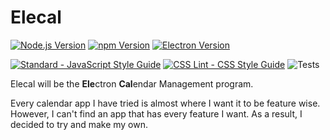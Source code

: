 # Elecal

[![Node.js Version](https://img.shields.io/badge/node.js-v4.2.6-blue.svg)](http://nodejs.org/)
[![npm Version](https://img.shields.io/badge/npm-v3.5.2-blue.svg)](https://www.npmjs.com/)
[![Electron Version](https://img.shields.io/badge/electron-v1.4.15-blue.svg)](http://electron.atom.io/)


[![Standard - JavaScript Style Guide](https://img.shields.io/badge/js%20code%20style-standard-brightgreen.svg)](http://standardjs.com/)
[![CSS Lint - CSS Style Guide](https://img.shields.io/badge/css%20code%20style-css%20lint-brightgreen.svg)](http://csslint.net/)
![Tests](https://img.shields.io/badge/tests-passing-brightgreen.svg)

Elecal will be the **Ele**ctron **Cal**endar Management program.

Every calendar app I have tried is almost where I want it to be feature wise. However, I can't find an app that has every feature I want. As a result, I decided to try and make my own.
